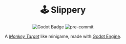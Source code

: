 
<div align="center">

# 🕹️ Slippery

![Godot Badge](https://img.shields.io/badge/godot-3.5-blue?logo=Godot-Engine&logoColor=white) ![pre-commit](https://img.shields.io/badge/pre--commit-enabled-brightgreen?logo=pre-commit&logoColor=white)

A [*Monkey Target*](https://supermonkeyball.fandom.com/wiki/Monkey_Target) like minigame, made with [Godot Engine](https://godotengine.org/).

</div>
